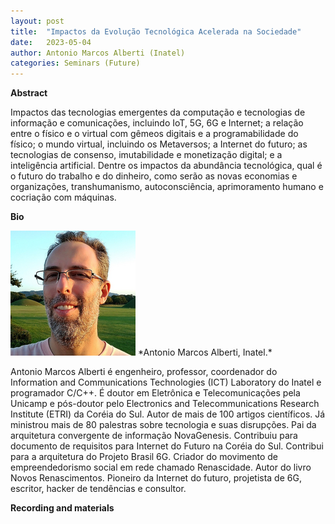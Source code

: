 ```yaml
---
layout: post
title:  "Impactos da Evolução Tecnológica Acelerada na Sociedade"
date:   2023-05-04  
author: Antonio Marcos Alberti (Inatel)
categories: Seminars (Future)
---
```


**Abstract** 

Impactos das tecnologias emergentes da computação e tecnologias de informação e comunicações, incluindo IoT, 5G, 6G e Internet; a relação entre o físico e o virtual com gêmeos digitais e a programabilidade do físico; o mundo virtual, incluindo os Metaversos; a Internet do futuro; as tecnologias de consenso, imutabilidade e monetização digital; e a inteligência artificial. Dentre os impactos da abundância tecnológica, qual é o futuro do trabalho e do dinheiro, como serão as novas economias e organizações, transhumanismo, autoconsciência, aprimoramento humano e cocriação com máquinas.

**Bio** 

<img alt="Marcos R SalvadorFoto bio" src="https://github.com/ia377-feec-unicamp/ia377-feec-unicamp.github.io/blob/main/pictures/rsz_1alberti[1].png?raw=true" style="width: 200px; height: 200px;" >
*Antonio Marcos Alberti, Inatel.*  

Antonio Marcos Alberti é engenheiro, professor, coordenador do Information and Communications Technologies (ICT) Laboratory do Inatel e programador C/C++. É doutor em Eletrônica e Telecomunicações pela Unicamp e pós-doutor pelo Electronics and Telecommunications Research Institute (ETRI) da Coréia do Sul. Autor de mais de 100 artigos científicos. Já ministrou mais de 80 palestras sobre tecnologia e suas disrupções. Pai da arquitetura convergente de informação NovaGenesis. Contribuiu para documento de requisitos para Internet do Futuro na Coréia do Sul. Contribui para a arquitetura do Projeto Brasil 6G. Criador do movimento de empreendedorismo social em rede chamado Renascidade.  Autor do livro Novos Renascimentos. Pioneiro da Internet do futuro, projetista de 6G, escritor, hacker de tendências e consultor.

**Recording and materials**

